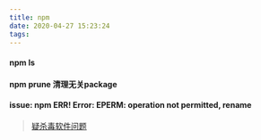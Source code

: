 ```yaml
---
title: npm
date: 2020-04-27 15:23:24
tags:
---
```

#### npm ls

#### npm prune 清理无关package


#### issue: npm ERR! Error: EPERM: operation not permitted, rename
> [疑杀毒软件问题](https://github.com/expo/create-react-native-app/issues/191#issuecomment-304073970)